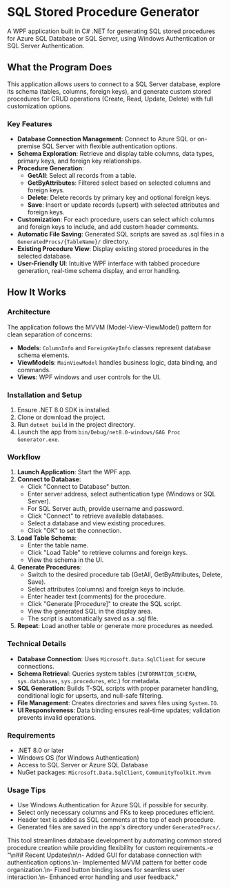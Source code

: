# SQL Stored Procedure Generator

A WPF application built in C# .NET for generating SQL stored procedures for Azure SQL Database or SQL Server, using Windows Authentication or SQL Server Authentication.

## What the Program Does

This application allows users to connect to a SQL Server database, explore its schema (tables, columns, foreign keys), and generate custom stored procedures for CRUD operations (Create, Read, Update, Delete) with full customization options.

### Key Features

- **Database Connection Management**: Connect to Azure SQL or on-premise SQL Server with flexible authentication options.
- **Schema Exploration**: Retrieve and display table columns, data types, primary keys, and foreign key relationships.
- **Procedure Generation**:
  - **GetAll**: Select all records from a table.
  - **GetByAttributes**: Filtered select based on selected columns and foreign keys.
  - **Delete**: Delete records by primary key and optional foreign keys.
  - **Save**: Insert or update records (upsert) with selected attributes and foreign keys.
- **Customization**: For each procedure, users can select which columns and foreign keys to include, and add custom header comments.
- **Automatic File Saving**: Generated SQL scripts are saved as .sql files in a `GeneratedProcs/{TableName}/` directory.
- **Existing Procedure View**: Display existing stored procedures in the selected database.
- **User-Friendly UI**: Intuitive WPF interface with tabbed procedure generation, real-time schema display, and error handling.

## How It Works

### Architecture

The application follows the MVVM (Model-View-ViewModel) pattern for clean separation of concerns:

- **Models**: `ColumnInfo` and `ForeignKeyInfo` classes represent database schema elements.
- **ViewModels**: `MainViewModel` handles business logic, data binding, and commands.
- **Views**: WPF windows and user controls for the UI.

### Installation and Setup

1. Ensure .NET 8.0 SDK is installed.
2. Clone or download the project.
3. Run `dotnet build` in the project directory.
4. Launch the app from `bin/Debug/net8.0-windows/GAG Proc Generator.exe`.

### Workflow

1. **Launch Application**: Start the WPF app.
2. **Connect to Database**:
   - Click "Connect to Database" button.
   - Enter server address, select authentication type (Windows or SQL Server).
   - For SQL Server auth, provide username and password.
   - Click "Connect" to retrieve available databases.
   - Select a database and view existing procedures.
   - Click "OK" to set the connection.
3. **Load Table Schema**:
   - Enter the table name.
   - Click "Load Table" to retrieve columns and foreign keys.
   - View the schema in the UI.
4. **Generate Procedures**:
   - Switch to the desired procedure tab (GetAll, GetByAttributes, Delete, Save).
   - Select attributes (columns) and foreign keys to include.
   - Enter header text (comments) for the procedure.
   - Click "Generate [Procedure]" to create the SQL script.
   - View the generated SQL in the display area.
   - The script is automatically saved as a .sql file.
5. **Repeat**: Load another table or generate more procedures as needed.

### Technical Details

- **Database Connection**: Uses `Microsoft.Data.SqlClient` for secure connections.
- **Schema Retrieval**: Queries system tables (`INFORMATION_SCHEMA`, `sys.databases`, `sys.procedures`, etc.) for metadata.
- **SQL Generation**: Builds T-SQL scripts with proper parameter handling, conditional logic for upserts, and null-safe filtering.
- **File Management**: Creates directories and saves files using `System.IO`.
- **UI Responsiveness**: Data binding ensures real-time updates; validation prevents invalid operations.

### Requirements

- .NET 8.0 or later
- Windows OS (for Windows Authentication)
- Access to SQL Server or Azure SQL Database
- NuGet packages: `Microsoft.Data.SqlClient`, `CommunityToolkit.Mvvm`

### Usage Tips

- Use Windows Authentication for Azure SQL if possible for security.
- Select only necessary columns and FKs to keep procedures efficient.
- Header text is added as SQL comments at the top of each procedure.
- Generated files are saved in the app's directory under `GeneratedProcs/`.

This tool streamlines database development by automating common stored procedure creation while providing flexibility for custom requirements.-e "\n## Recent Updates\n\n- Added GUI for database connection with authentication options.\n- Implemented MVVM pattern for better code organization.\n- Fixed button binding issues for seamless user interaction.\n- Enhanced error handling and user feedback." 
